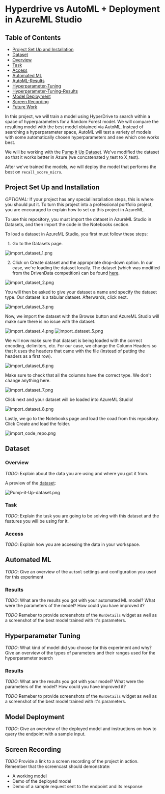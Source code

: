 # Hyperdrive vs AutoML + Deployment in AzureML Studio

## Table of Contents
   * [Project Set Up and Installation](#Project-Set-Up-and-Installation)
   * [Dataset](#Dataset)
   * [Overview](#Overview)
   * [Task](#Task)
   * [Access](#Access)
   * [Automated ML](#Automated-ML)
   * [AutoML-Results](#AutoML-Results)
   * [Hyperparameter-Tuning](#Hyperparameter-Tuning)
   * [Hyperparameter-Tuning-Results](#Hyperparameter-Tuning-Results)
   * [Model Deployment](#Model-Deployment)
   * [Screen Recording](#Screen-Recording)
   * [Future Work](#Future-Work)



In this project, we will train a model using HyperDrive to search within a space of hyperparameters for a Random Forest model. We will compare the resulting model with the best model obtained via AutoML. Instead of searching a hyperparameter space, AutoML will test a variety of models with some automatically chosen hyperparameters and see which one works best.

We will be working with the [Pump it Up Dataset](https://www.drivendata.org/competitions/7/pump-it-up-data-mining-the-water-table/page/23/). We've modified the dataset so that it works better in Azure (we concatenated y_test to X_test).

After we've trained the models, we will deploy the model that performs the best on `recall_score_micro`.

## Project Set Up and Installation
*OPTIONAL:* If your project has any special installation steps, this is where you should put it. To turn this project into a professional portfolio project, you are encouraged to explain how to set up this project in AzureML.

To use this repository, you must import the dataset in AzureML Studio in Datasets, and then import the code in the Notebooks section.

To load a dataset in AzureML Studio, you first must follow these steps:

1. Go to the Datasets page.

![import_dataset_1.png](./imgs/import_dataset_1.png)

2. Click on Create dataset and the appropriate drop-down option. In our case, we're loading the dataset locally. The dataset (which was modified from the DrivenData competition) can be found [here](https://github.com/JayThibs/hyperdrive-vs-automl-plus-deployment/blob/main/Pump-it-Up-dataset.csv).

![import_dataset_2.png](./imgs/import_dataset_2.png)

You will then be asked to give your dataset a name and specify the dataset type. Our dataset is a tabular dataset. Afterwards, click next.

![import_dataset_3.png](./imgs/import_dataset_3.png)

Now, we import the dataset with the Browse button and AzureML Studio will make sure there is no issue with the dataset.

![import_dataset_4.png](./imgs/import_dataset_4.png)
![import_dataset_5.png](./imgs/import_dataset_5.png)

We will now make sure that dataset is being loaded with the correct encoding, delimiters, etc. For our case, we change the Column Headers so that it uses the headers that came with the file (instead of putting the headers as a first row).

![import_dataset_6.png](./imgs/import_dataset_6.png)

Make sure to check that all the columns have the correct type. We don't change anything here.

![import_dataset_7.png](./imgs/import_dataset_7.png)

Click next and your dataset will be loaded into AzureML Studio!

![import_dataset_8.png](./imgs/import_dataset_8.png)

Lastly, we go to the Notebooks page and load the coad from this repository. Click Create and load the folder.

![import_code_repo.png](./imgs/import_code_repo.png)

## Dataset

### Overview
*TODO*: Explain about the data you are using and where you got it from.

A preview of the [dataset](https://github.com/JayThibs/hyperdrive-vs-automl-plus-deployment/blob/main/Pump-it-Up-dataset.csv):

![Pump-it-Up-dataset.png](./imgs/Pump-it-Up-dataset.png)

### Task
*TODO*: Explain the task you are going to be solving with this dataset and the features you will be using for it.

### Access
*TODO*: Explain how you are accessing the data in your workspace.

## Automated ML
*TODO*: Give an overview of the `automl` settings and configuration you used for this experiment

### Results
*TODO*: What are the results you got with your automated ML model? What were the parameters of the model? How could you have improved it?

*TODO* Remeber to provide screenshots of the `RunDetails` widget as well as a screenshot of the best model trained with it's parameters.

## Hyperparameter Tuning
*TODO*: What kind of model did you choose for this experiment and why? Give an overview of the types of parameters and their ranges used for the hyperparameter search


### Results
*TODO*: What are the results you got with your model? What were the parameters of the model? How could you have improved it?

*TODO* Remeber to provide screenshots of the `RunDetails` widget as well as a screenshot of the best model trained with it's parameters.

## Model Deployment
*TODO*: Give an overview of the deployed model and instructions on how to query the endpoint with a sample input.

## Screen Recording
*TODO* Provide a link to a screen recording of the project in action. Remember that the screencast should demonstrate:
- A working model
- Demo of the deployed  model
- Demo of a sample request sent to the endpoint and its response
